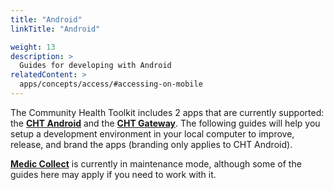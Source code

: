 ```yaml
---
title: "Android"
linkTitle: "Android"

weight: 13
description: >
  Guides for developing with Android
relatedContent: >
  apps/concepts/access/#accessing-on-mobile
---
```


The Community Health Toolkit includes 2 apps that are currently supported: the **[CHT Android](https://github.com/medic/cht-android)** and the **[CHT Gateway](https://github.com/medic/cht-gateway)**. The following guides will help you setup a development environment in your local computer to improve, release, and brand the apps (branding only applies to CHT Android).

**[Medic Collect](https://github.com/medic/medic-collect)** is currently in maintenance mode, although some of the guides here may apply if you need to work with it.
